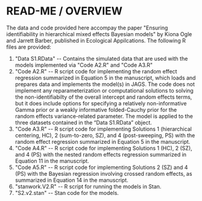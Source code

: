 # READ-ME / OVERVIEW

The data and code provided here accompay the paper "Ensuring identifiability in hierarchical mixed effects Bayesian models" 
by Kiona Ogle and Jarrett Barber, published in Ecological Appilcations. The following R files are provided:

1) "Data S1.RData" -- Contains the simulated data that are used with the models implemented via "Code A2.R" and "Code A3.R"
2) "Code A2.R" -- R script code for implementing the random effect regression summarized in Equation 5 in the manuscript, which loads and prepares data and implements the model(s) in JAGS. The code does not implement any reparameterization or computational solutions to solving the non-identifiabilty of the overall intercept and random effects terms, but it does include options for specifying a relatively non-informative Gamma prior or a weakly informative folded-Cauchy prior for the random effects variance-related parameter. The model is applied to the three datasets contained in the “Data S1.RData” object.
3) "Code A3.R" -- R script code for implementing Solutions 1 (hierarchical centering, HC), 2 (sum-to-zero, SZ), and 4 (post-sweeping, PS) with the random effect regression summarized in Equation 5 in the manuscript.
4) "Code A4.R" -- R script code for implementing Solutions 1 (HC), 2 (SZ), and 4 (PS) with the nested random effects regression summarized in Equation 11 in the manuscript.
5) "Code A5.R" -- R script code for implementing Solutions 2 (SZ) and 4 (PS) with the Bayesian regression involving crossed random effects, as summarized in Equation 14 in the manuscript.
6) "stanwork.V2.R" -- R script for running the models in Stan.
7) "S2.v2.stan" -- Stan code for the models.
